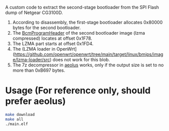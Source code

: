 A custom code to extract the second-stage bootloader from the SPI Flash dump of Netgear CG3100D.
1. According to disassembly, the first-stage bootloader allocates 0x80000 bytes for the second bootloader.
2. The [BcmProgramHeader](https://github.com/Broadcom/aeolus/blob/master/ProgramStore/ProgramStore.h) of the second bootloader image (lzma compressed) locates at offset 0x1F78.
3. The LZMA part starts at offset 0x1FD4.
4. The (LZMA loader in OpenWrt](https://github.com/openwrt/openwrt/tree/main/target/linux/bmips/image/lzma-loader/src) does not work for this blob.
5. The 7z decompressor in [aeolus](https://github.com/Broadcom/aeolus) works, only if the output size is set to no more than 0xB697 bytes.

# Usage (For reference only, should prefer aeolus)
```sh
make download
make all
./main.elf
```

